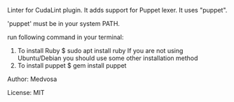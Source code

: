 Linter for CudaLint plugin.
It adds support for Puppet lexer.
It uses "puppet".

'puppet' must be in your system PATH.

run following command in your terminal:
   1. To install Ruby
     $ sudo apt install ruby
     If you are not using Ubuntu/Debian you should use some other installation method
   2. To install puppet
     $ gem install puppet

Author: Medvosa

License: MIT
